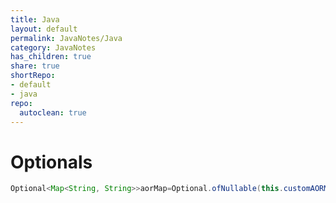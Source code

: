 ```yaml
---  
title: Java  
layout: default  
permalink: JavaNotes/Java  
category: JavaNotes  
has_children: true  
share: true    
shortRepo:   
- default    
- java    
repo:    
  autoclean: true    
---  
```

  
# Optionals  
  
```java  
Optional<Map<String, String>>aorMap=Optional.ofNullable(this.customAORMap);  
```  
